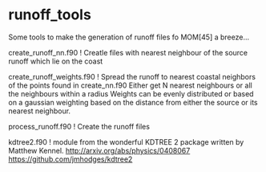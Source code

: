 # runoff_tools
Some tools to make the generation of runoff files fo MOM[45] a breeze...

create_runoff_nn.f90     ! Creatle files with nearest neighbour of the source runoff which lie on the coast

create_runoff_weights.f90 ! Spread the runoff to nearest coastal neighbors of the points found in create_nn.f90
                           Either get N nearest neighbours or all the neighbours within a radius
                           Weights can be evenly distributed or based on a gaussian weighting based on the distance
                           from either the source or its nearest neighbour.

process_runoff.f90        ! Create the runoff files

kdtree2.f90               ! module from the wonderful KDTREE 2 package written by Matthew Kennel.
                           http://arxiv.org/abs/physics/0408067
                           https://github.com/jmhodges/kdtree2
                          
